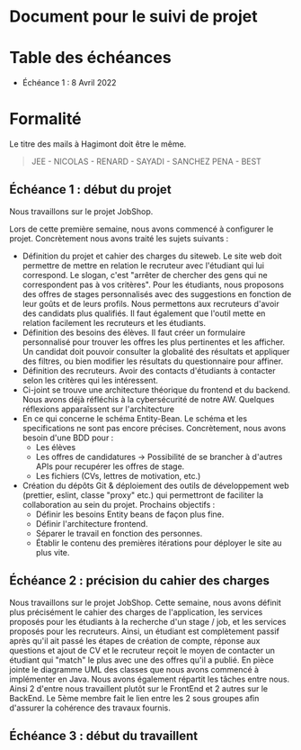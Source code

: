 # Document pour le suivi de projet

# Table des échéances

-   Échéance 1 : 8 Avril 2022

# Formalité

Le titre des mails à Hagimont doit être le même.

> JEE - NICOLAS - RENARD - SAYADI - SANCHEZ PENA - BEST

## Échéance 1 : début du projet

Nous travaillons sur le projet JobShop.

Lors de cette première semaine, nous avons commencé à configurer le projet. Concrètement nous avons traité les sujets suivants :

-   Définition du projet et cahier des charges du siteweb.
    Le site web doit permettre de mettre en relation le recruteur avec l'étudiant qui lui correspond.
    Le slogan, c'est "arrêter de chercher des gens qui ne correspondent pas à vos critères".
    Pour les étudiants, nous proposons des offres de stages personnalisés avec des suggestions en fonction de leur goûts et de leurs profils.
    Nous permettons aux recruteurs d'avoir des candidats plus qualifiés.
    Il faut également que l'outil mette en relation facilement les recruteurs et les étudiants.
-   Définition des besoins des élèves.
    Il faut créer un formulaire personnalisé pour trouver les offres les plus pertinentes et les afficher.
    Un candidat doit pouvoir consulter la globalité des résultats et appliquer des filtres, ou bien modifier les résultats du questionnaire pour affiner.
-   Définition des recruteurs. Avoir des contacts d'étudiants à contacter selon les critères qui les intéressent.
-   Ci-joint se trouve une architecture théorique du frontend et du backend.
    Nous avons déjà réfléchis à la cybersécurité de notre AW. Quelques réflexions apparaîssent sur l'architecture
-   En ce qui concerne le schéma Entity-Bean. Le schéma et les specifications ne sont pas encore précises.
    Concrètement, nous avons besoin d'une BDD pour :
    -   Les élèves
    -   Les offres de candidatures
        -> Possibilité de se brancher à d'autres APIs pour recupérer les offres de stage.
    -   Les fichiers (CVs, lettres de motivation, etc.)
-   Création du dépôts Git & déploiement des outils de développement web (prettier, eslint, classe "proxy" etc.) qui permettront de faciliter la collaboration au sein du projet.
    Prochains objectifs :
    -   Définir les besoins Entity beans de façon plus fine.
    -   Définir l'architecture frontend.
    -   Séparer le travail en fonction des personnes.
    -   Établir le contenu des premières itérations pour déployer le site au plus vite.

## Échéance 2 : précision du cahier des charges

Nous travaillons sur le projet JobShop.
Cette semaine, nous avons définit plus précisément le cahier des charges de l'application, les services proposés pour les étudiants à la recherche d'un stage / job, et les services proposés pour les recruteurs. Ainsi, un étudiant est complètement passif après qu'il ait passé les étapes de création de compte, réponse aux questions et ajout de CV et le recruteur reçoit le moyen de contacter un étudiant qui "match" le plus avec une des offres qu'il a publié.
En pièce jointe le diagramme UML des classes que nous avons commencé à implémenter en Java.
Nous avons également répartit les tâches entre nous. Ainsi 2 d'entre nous travaillent plutôt sur le FrontEnd et 2 autres sur le BackEnd. Le 5ème membre fait le lien entre les 2 sous groupes afin d'assurer la cohérence des travaux fournis.

## Échéance 3 : début du travaillent
